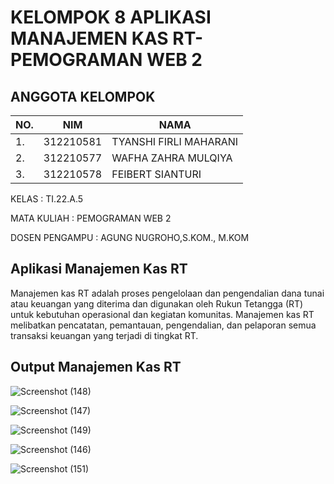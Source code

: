 # KELOMPOK 8 APLIKASI MANAJEMEN KAS RT- PEMOGRAMAN WEB 2

## ANGGOTA KELOMPOK
| NO.|    NIM     |              NAMA                     |
|----|------------|---------------------------------------|
| 1. | 312210581  |   TYANSHI FIRLI MAHARANI              |
| 2. | 312210577  |   WAFHA ZAHRA MULQIYA                 |   
| 3. | 312210578  |   FEIBERT SIANTURI                    |


KELAS : TI.22.A.5

MATA KULIAH : PEMOGRAMAN WEB 2

DOSEN PENGAMPU : AGUNG NUGROHO,S.KOM., M.KOM

## Aplikasi Manajemen Kas RT
Manajemen kas RT adalah proses pengelolaan dan pengendalian dana tunai atau keuangan yang diterima dan digunakan oleh Rukun Tetangga (RT) untuk kebutuhan operasional dan kegiatan komunitas. Manajemen kas RT melibatkan pencatatan, pemantauan, pengendalian, dan pelaporan semua transaksi keuangan yang terjadi di tingkat RT.

## Output Manajemen Kas RT

![Screenshot (148)](https://github.com/firlimaharani/UTS-Pemograman-Web2/assets/130529482/43291052-bd0f-4bd4-9ad5-3c247a82faff)

![Screenshot (147)](https://github.com/firlimaharani/UTS-Pemograman-Web2/assets/130529482/33c0baa7-8421-4862-b91a-748e27a9c89c)

![Screenshot (149)](https://github.com/firlimaharani/UTS-Pemograman-Web2/assets/130529482/4ebc0383-a75e-4493-b649-67e680d413ed)

![Screenshot (146)](https://github.com/firlimaharani/UTS-Pemograman-Web2/assets/130529482/7c408cf4-ca96-427f-8ea1-7b599ee21ef9)

![Screenshot (151)](https://github.com/firlimaharani/UTS-Pemograman-Web2/assets/130529482/2dffa821-f99d-4ed7-b1e9-8d1c1198e239)
